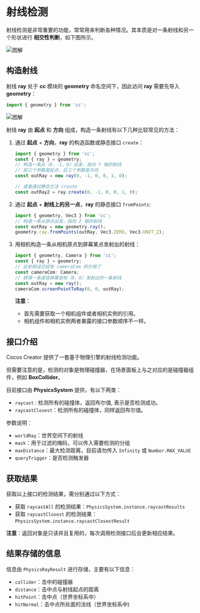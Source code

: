 # 射线检测

射线检测是非常重要的功能，常常用来判断各种情况。其本质是对一条射线和另一个形状进行 **相交性判断**，如下图所示。

![图解](img/raycast.jpg)

## 构造射线

射线 __ray__ 处于 __cc__ 模块的 __geometry__ 命名空间下，因此访问 __ray__ 需要先导入 __geometry__：

```ts
import { geometry } from 'cc';
```

![图解](img/import-geometry.jpg)

射线 __ray__ 由 **起点** 和 **方向** 组成，构造一条射线有以下几种比较常见的方法：

1. 通过 __起点__ + __方向__，__ray__ 的构造函数或静态接口 `create`：

    ```ts
    import { geometry } from 'cc';
    const { ray } = geometry;
    // 构造一条从（0，-1，0）出发，指向 Y 轴的射线
    // 前三个参数是起点，后三个参数是方向
    const outRay = new ray(0, -1, 0, 0, 1, 0);

    // 或者通过静态方法 create
    const outRay2 = ray.create(0, -1, 0, 0, 1, 0);
    ```

2. 通过 __起点__ + __射线上的另一点__，__ray__ 的静态接口 `fromPoints`:

    ```ts
    import { geometry, Vec3 } from 'cc';
    // 构造一条从原点出发，指向 Z 轴的射线
    const outRay = new geometry.ray();
    geometry.ray.fromPoints(outRay, Vec3.ZERO, Vec3.UNIT_Z);
    ```

3. 用相机构造一条从相机原点到屏幕某点发射出的射线：

    ```ts
    import { geometry, Camera } from 'cc';
    const { ray } = geometry;
    // 此处假设已经有 cameraCom 的引用了
    const cameraCom: Camera;
    // 获得一条途径屏幕坐标（0，0）发射出的一条射线
    const outRay = new ray();
    cameraCom.screenPointToRay(0, 0, outRay);
    ```

    **注意**：
    - 首先需要获取一个相机组件或者相机实例的引用。
    - 相机组件和相机实例两者暴露的接口参数顺序不一样。

## 接口介绍

Cocos Creator 提供了一套基于物理引擎的射线检测功能。

但需要注意的是，检测的对象是物理碰撞器，在场景面板上与之对应的是碰撞器组件，例如 __BoxCollider__。

目前接口由 __PhysicsSystem__ 提供，有以下两类：

- `raycast` : 检测所有的碰撞体，返回布尔值, 表示是否检测成功。
- `raycastClosest`：检测所有的碰撞体，同样返回布尔值。

参数说明：

- `worldRay`：世界空间下的射线
- `mask`：用于过滤的掩码，可以传入需要检测的分组
- `maxDistance`：最大检测距离，目前请勿传入 `Infinity` 或 `Number.MAX_VALUE`
- `queryTrigger`：是否检测触发器

## 获取结果

获取以上接口的检测结果，需分别通过以下方式：

- 获取 `raycastAll` 的检测结果：`PhysicsSystem.instance.raycastResults`
- 获取 `raycastClosest` 的检测结果：`PhysicsSystem.instance.raycastClosestResult`

**注意**：返回对象是只读并且复用的，每次调用检测接口后会更新相应结果。

## 结果存储的信息

信息由 `PhysicsRayResult` 进行存储，主要有以下信息：

- `collider`：击中的碰撞器
- `distance`：击中点与射线起点的距离
- `hitPoint`：击中点（世界坐标系中）
- `hitNormal`：击中点所处面的法线（世界坐标系中)

